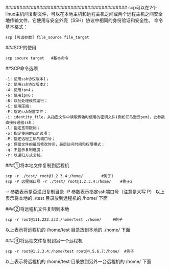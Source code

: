###########################################
scp可以在2个linux主机间复制文件，可以在本地主机和远程主机之间或两个远程主机之间安全地传输文件，它使用与安全外壳（SSH）协议中相同的身份验证和安全性。
命令基本格式：
```
scp [可选参数] file_source file_target
```



###SCP的使用
```shell
scp socure target   #基本命令
```

##SCP命令选项 
```shell
-1：使用ssh协议版本1；
-2：使用ssh协议版本2；
-4：使用ipv4；
-6：使用ipv6；
-B：以批处理模式运行；
-C：使用压缩；
-F：指定ssh配置文件；
-i：identity_file，从指定文件中读取传输时使用的密钥文件(例如亚马逊云pem)，此参数直接传递给ssh；
-l：指定宽带限制；
-o：指定使用的ssh选项；
-P：指定远程主机的端口号；
-p：保留文件的最后修改时间，最后访问时间和权限模式；
-q：不显示复制进度；
-r：以递归方式复制。
```



###①将本地文件复制到远程机
```shell
scp -r ./test/ root@1.2.3.4:/home/        #例子1
scp -P 远程端口号 -r ./test/ root@1.2.3.4:/home/    #例子2
```
-r 参数表示是否递归复制目录
-P 参数表示指定ssh端口号（注意是大写 P）
以上表示将本地的 ./test 目录放到远程机的 /home/ 下面



###②将远程机文件复制到本地
```shell
scp -r root@111.222.333:/home/test ./home/     #例子
```
以上表示将远程机的 /home/test 目录放到本地的 ./home/ 下面



###③将远程文件复制到另一个远程机
```shell
scp -r root@1.2.3.4:/home/test root@4.5.6.7:/home/  #例子
```
以上表示将远程机的 /home/test 目录放到另外一台远程机的 /home/ 下面